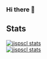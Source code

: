 ### Hi there 👋

## Stats
[![jjspscl stats](https://github-readme-stats.vercel.app/api?username=jjspscl&count_private=true&theme=dracula)](https://github.com/jjspscl/github-readme-stats)    
[![jjspscl stats](https://github-readme-stats.vercel.app/api/top-langs/?username=jjspscl&count_private=true&layout=compact&theme=dracula)](https://github.com/jjspscl/github-readme-stats)


<!--
**jjspscl/jjspscl** is a ✨ _special_ ✨ repository because its `README.md` (this file) appears on your GitHub profile.

Here are some ideas to get you started:

- 🔭 I’m currently working on ...
- 🌱 I’m currently learning ...
- 👯 I’m looking to collaborate on ...
- 🤔 I’m looking for help with ...
- 💬 Ask me about ...
- 📫 How to reach me: ...
- 😄 Pronouns: ...
- ⚡ Fun fact: ...
-->
